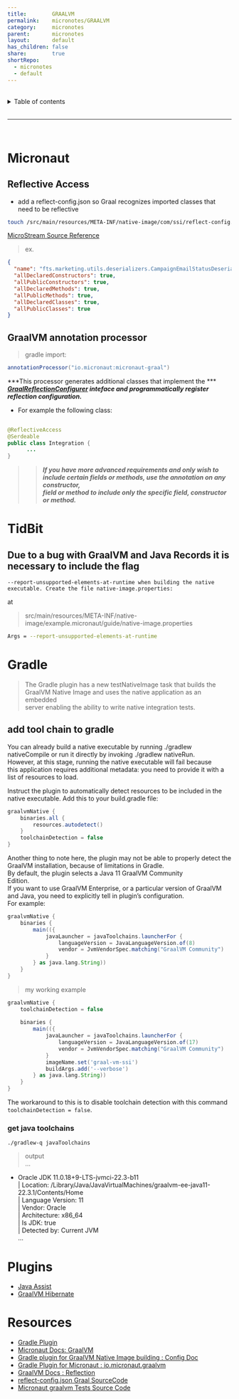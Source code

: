 ```yaml
---
title:        GRAALVM  
permalink:    micronotes/GRAALVM  
category:     micronotes  
parent:       micronotes  
layout:       default  
has_children: false  
share:        true  
shortRepo:  
  - micronotes  
  - default  
---
```

  
  
<br/>  
  
<details markdown="block">  
<summary>  
Table of contents  
</summary>  
{: .text-delta }  
1. TOC  
{:toc}  
</details>  
  
<br/>  
  
***  
  
<br/>  
  
# Micronaut  
  
## Reflective Access  
  
- add a reflect-config.json so Graal recognizes imported classes that need to be reflective  
  
```bash  
touch /src/main/resources/META-INF/native-image/com/ssi/reflect-config.json  
```  
  
[MicroStream Source Reference](https://gist.github.com/14paxton/d51cc2f493b8d8f4271c0cf55f2aefab)  
  
> ex.  
  
```json  
{  
  "name": "fts.marketing.utils.deserializers.CampaignEmailStatusDeserializer",  
  "allDeclaredConstructors": true,  
  "allPublicConstructors": true,  
  "allDeclaredMethods": true,  
  "allPublicMethods": true,  
  "allDeclaredClasses": true,  
  "allPublicClasses": true  
}  
```  
  
## GraalVM annotation processor  
  
> gradle import:  
  
```groovy  
annotationProcessor("io.micronaut:micronaut-graal")  
```  
  
***This processor generates additional classes that implement the ***  
***[GraalReflectionConfigurer](https://docs.micronaut.io/latest/api/io/micronaut/core/graal/GraalReflectionConfigurer.html) inteface and programmatically register*** ***reflection configuration.***  
  
- For example the following class:  
  
```java   
  
@ReflectiveAccess  
@Serdeable  
public class Integration {  
      ...  
}  
```  
  
> > ***If you have more advanced requirements and only wish to include certain fields or methods, use the annotation on any constructor,***  
> > ***field or method to include only the specific field, constructor or method.***  
  
# TidBit  
  
## Due to a bug with GraalVM and Java Records it is necessary to include the flag  
  
```  
--report-unsupported-elements-at-runtime when building the native executable. Create the file native-image.properties:  
```  
  
at  
> src/main/resources/META-INF/native-image/example.micronaut/guide/native-image.properties  
  
```bash  
Args = --report-unsupported-elements-at-runtime  
```  
  
# Gradle  
  
> The Gradle plugin has a new testNativeImage task that builds the GraalVM Native Image and uses the native application as an embedded  
> server enabling the ability to write native integration tests.  
  
## add tool chain to gradle  
  
You can already build a native executable by running ./gradlew nativeCompile or run it directly by invoking ./gradlew nativeRun.  
However, at this stage, running the native executable will fail because  
this application requires additional metadata: you need to provide it with a list of resources to load.  
  
Instruct the plugin to automatically detect resources to be included in the native executable. Add this to your build.gradle file:  
  
```groovy  
graalvmNative {  
    binaries.all {  
        resources.autodetect()  
    }  
    toolchainDetection = false  
}  
```  
  
Another thing to note here, the plugin may not be able to properly detect the GraalVM installation, because of limitations in Gradle.  
By default, the plugin selects a Java 11 GraalVM Community  
Edition.  
If you want to use GraalVM Enterprise, or a particular version of GraalVM and Java, you need to explicitly tell in plugin’s configuration.  
For example:  
  
```groovy  
graalvmNative {  
    binaries {  
        main(({  
            javaLauncher = javaToolchains.launcherFor {  
                languageVersion = JavaLanguageVersion.of(8)  
                vendor = JvmVendorSpec.matching("GraalVM Community")  
            }  
        } as java.lang.String))  
    }  
}  
```  
  
> my working example  
  
```groovy  
graalvmNative {  
    toolchainDetection = false  
  
    binaries {  
        main(({  
            javaLauncher = javaToolchains.launcherFor {  
                languageVersion = JavaLanguageVersion.of(17)  
                vendor = JvmVendorSpec.matching("GraalVM Community")  
            }  
            imageName.set('graal-vm-ssi')  
            buildArgs.add('--verbose')  
        } as java.lang.String))  
    }  
}  
```  
  
The workaround to this is to disable toolchain detection with this command  
```toolchainDetection = false```.  
  
### get java toolchains  
  
```shell  
./gradlew-q javaToolchains  
```  
  
> output  
> ...  
  
+ Oracle JDK 11.0.18+9-LTS-jvmci-22.3-b11  
  | Location:           /Library/Java/JavaVirtualMachines/graalvm-ee-java11-22.3.1/Contents/Home  
  | Language Version:   11  
  | Vendor:             Oracle  
  | Architecture:       x86_64  
  | Is JDK:             true  
  | Detected by:        Current JVM  
  ...  
  
# Plugins  
  
- [Java Assist](https://mvnrepository.com/artifact/org.javassist/javassist)  
- [GraalVM Hibernate](https://mvnrepository.com/artifact/org.hibernate/hibernate-graalvm/6.1.5.Final)  
  
# Resources  
  
- [Gradle Plugin](https://micronaut-projects.github.io/micronaut-gradle-plugin/latest/#_micronaut_graalvm_plugin)  
- [Micronaut Docs: GraalVM ](https://docs.micronaut.io/latest/guide/index.html#graal)  
- [Gradle plugin for GraalVM Native Image building : Config Doc](https://graalvm.github.io/native-build-tools/0.9.13/gradle-plugin.html#configuration-options)  
- [Gradle Plugin for Micronaut : io.micronaut.graalvm](https://plugins.gradle.org/plugin/io.micronaut.graalvm)  
- [GraalVM Docs : Reflection](https://www.graalvm.org/22.2/reference-manual/native-image/metadata/)  
- [reflect-config.json Graal SourceCode](https://github.com/oracle/graal/blob/master/docs/reference-manual/native-image/Reflection.md)  
- [Micronaut graalvm Tests Source Code](https://github.com/micronaut-graal-tests/micronaut-liquibase-graal/tree/2.3.x_h2)